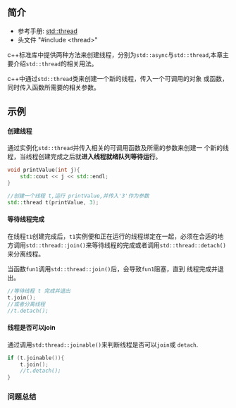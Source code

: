 ## 简介

* 参考手册: [std::thread][thread]
* 头文件 "#include \<thread\>"
  
c++标准库中提供两种方法来创建线程，分别为`std::async`与`std::thread`,本章主要介绍`std::thread`的相关用法。

c++中通过`std::thread`类来创建一个新的线程，传入一个可调用的对象
或函数，同时传入函数所需要的相关参数。

## 示例

#### 创建线程

通过实例化`std::thread`并传入相关的可调用函数及所需的参数来创建一
个新的线程，当线程创建完成之后就**进入线程就绪队列等待运行**。

```cpp
void printValue(int j){
    std::cout << j << std::endl;
}

//创建一个线程 t,运行 printValue,并传入'3'作为参数
std::thread t(printValue, 3); 
```
#### 等待线程完成

在线程`t1`创建完成后，`t1`实例便和正在运行的线程绑定在一起，必须在合适的地方调用`std::thread::join()`来等待线程的完成或者调用`std::thread::detach()`来分离线程。

当函数`fun1`调用`std::thread::join()`后，会导致`fun1`阻塞，直到
线程完成并退出。

```cpp
//等待线程 t 完成并退出
t.join();
//或者分离线程
//t.detach();
```
#### 线程是否可以join

通过调用`std:thread::joinable()`来判断线程是否可以`join`或
`detach`.

```cpp
if (t.joinable()){
    t.join();
    //t.detach();
}
```

### 问题总结


[thread]:https://en.cppreference.com/w/cpp/header/thread